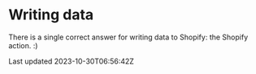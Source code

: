 # Writing data

There is a single correct answer for writing data to Shopify: the Shopify action. :)

Last updated 2023-10-30T06:56:42Z